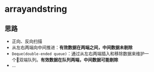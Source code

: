 # arrayandstring
## 思路
- 正向、反向扫描
- 从左右两端向中间推进：**有效数据在两端之间，中间数据未剔除**
- `Deque(double-ended queue)`：通过从左右两端插入和移除数据来维护一个双端队列。**有效数据在队列两端，中间数据可能剔除**
- ...

